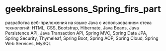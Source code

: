 # geekbrainsLessons_Spring_firs_part
разработка веб-приложения на языке Java с использованием стека технологий:
HTML, 
CSS, 
Bootstrap,
Hibernate, 
Java Beans, 
Java Persistence API,
Java Transaction API, 
Spring MVC, 
Spring Data JPA,
Spring Security,
Thymeleaf, 
Spring Boot,
Spring AOP, 
Spring Cloud,
Spring Web Services,
MySQL
